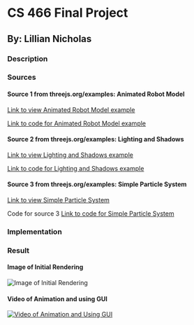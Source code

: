 # CS 466 Final Project
## By: Lillian Nicholas

### Description


### Sources
#### Source 1 from threejs.org/examples: Animated Robot Model

[Link to view Animated Robot Model example](https://threejs.org/examples/#webgl_animation_skinning_morph)

[Link to code for Animated Robot Model example](https://github.com/mrdoob/three.js/blob/master/examples/webgl_animation_skinning_morph.html)

#### Source 2 from threejs.org/examples: Lighting and Shadows
[Link to view Lighting and Shadows example ](https://threejs.org/examples/#webgl_lights_hemisphere)

[Link to code for Lighting and Shadows example](https://github.com/mrdoob/three.js/blob/master/examples/webgl_lights_hemisphere.html)

#### Source 3 from threejs.org/examples: Simple Particle System
[Link to view Simple Particle System](https://threejs.org/examples/?q=par#webgl_buffergeometry_custom_attributes_particles)

Code for source 3
[Link to code for Simple Particle System](https://github.com/mrdoob/three.js/blob/master/examples/webgl_buffergeometry_custom_attributes_particles.html)

### Implementation


### Result
#### Image of Initial Rendering 
![Image of Initial Rendering](https://lanicholas-loyola.tinytake.com/media/8fef39?filename=1544373202999_09-12-2018-11-33-21.png&sub_type=thumbnail_preview&type=attachment&width=1199&height=564)

#### Video of Animation and using GUI
[![Video of Animation and Using GUI](http://img.youtube.com/vi/vscoPHECUnk&feature=youtu.be/0.jpg)](https://www.youtube.com/watch?v=vscoPHECUnk&feature=youtu.be)
